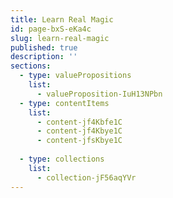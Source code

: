 ```yaml
---
title: Learn Real Magic
id: page-bxS-eKa4c
slug: learn-real-magic
published: true
description: ''
sections:
  - type: valuePropositions
    list:
      - valueProposition-IuH13NPbn
  - type: contentItems
    list:
      - content-jf4Kbfe1C
      - content-jf4Kbye1C
      - content-jfsKbye1C
  
  - type: collections
    list:
      - collection-jF56aqYVr
---
```


